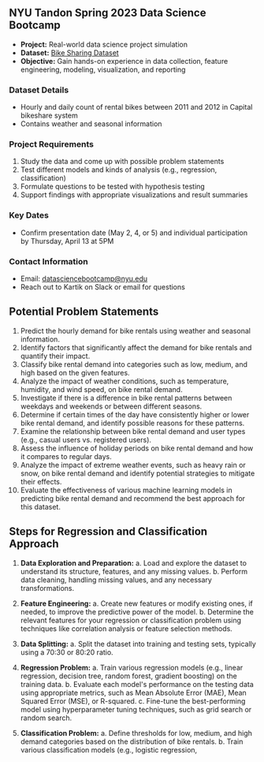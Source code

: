 ## NYU Tandon Spring 2023 Data Science Bootcamp
- **Project:** Real-world data science project simulation
- **Dataset:** [Bike Sharing Dataset](https://archive.ics.uci.edu/ml/datasets/Bike+Sharing+Dataset)
- **Objective:** Gain hands-on experience in data collection, feature engineering, modeling, visualization, and reporting

### Dataset Details
- Hourly and daily count of rental bikes between 2011 and 2012 in Capital bikeshare system
- Contains weather and seasonal information

### Project Requirements
1. Study the data and come up with possible problem statements
2. Test different models and kinds of analysis (e.g., regression, classification)
3. Formulate questions to be tested with hypothesis testing
4. Support findings with appropriate visualizations and result summaries

### Key Dates
- Confirm presentation date (May 2, 4, or 5) and individual participation by Thursday, April 13 at 5PM

### Contact Information
- Email: datasciencebootcamp@nyu.edu
- Reach out to Kartik on Slack or email for questions

## Potential Problem Statements
1. Predict the hourly demand for bike rentals using weather and seasonal information.
2. Identify factors that significantly affect the demand for bike rentals and quantify their impact.
3. Classify bike rental demand into categories such as low, medium, and high based on the given features.
4. Analyze the impact of weather conditions, such as temperature, humidity, and wind speed, on bike rental demand.
5. Investigate if there is a difference in bike rental patterns between weekdays and weekends or between different seasons.
6. Determine if certain times of the day have consistently higher or lower bike rental demand, and identify possible reasons for these patterns.
7. Examine the relationship between bike rental demand and user types (e.g., casual users vs. registered users).
8. Assess the influence of holiday periods on bike rental demand and how it compares to regular days.
9. Analyze the impact of extreme weather events, such as heavy rain or snow, on bike rental demand and identify potential strategies to mitigate their effects.
10. Evaluate the effectiveness of various machine learning models in predicting bike rental demand and recommend the best approach for this dataset.

## Steps for Regression and Classification Approach
1. **Data Exploration and Preparation:**
   a. Load and explore the dataset to understand its structure, features, and any missing values.
   b. Perform data cleaning, handling missing values, and any necessary transformations.

2. **Feature Engineering:**
   a. Create new features or modify existing ones, if needed, to improve the predictive power of the model.
   b. Determine the relevant features for your regression or classification problem using techniques like correlation analysis or feature selection methods.

3. **Data Splitting:**
   a. Split the dataset into training and testing sets, typically using a 70:30 or 80:20 ratio.

4. **Regression Problem:**
   a. Train various regression models (e.g., linear regression, decision tree, random forest, gradient boosting) on the training data.
   b. Evaluate each model's performance on the testing data using appropriate metrics, such as Mean Absolute Error (MAE), Mean Squared Error (MSE), or R-squared.
   c. Fine-tune the best-performing model using hyperparameter tuning techniques, such as grid search or random search.

5. **Classification Problem:**
   a. Define thresholds for low, medium, and high demand categories based on the distribution of bike rentals.
   b. Train various classification models (e.g., logistic regression,
